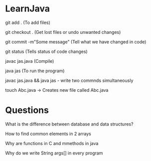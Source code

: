 # LearnJava

git add . (To add files)

git checkout . (Get lost files or undo unwanted changes)

git commit -m"Some message" (Tell what we have changed in code)

git status (Tells status of code changes)

javac jas.java (Compile)

java jas (To run the program)

javac jas.java && java jas - write two commnds simultaneously

touch Abc.java -> Creates new file called Abc.java

# Questions

What is the difference between database and data structures?

How to find common elements in 2 arrays

Why are functions in C and mmethods in java

Why do we write String args[] in every program	